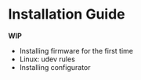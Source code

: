# Installation Guide

**WIP**

- Installing firmware for the first time
- Linux: udev rules
- Installing configurator
